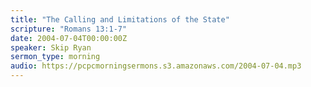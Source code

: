 ```yaml
---
title: "The Calling and Limitations of the State"
scripture: "Romans 13:1-7"
date: 2004-07-04T00:00:00Z
speaker: Skip Ryan
sermon_type: morning
audio: https://pcpcmorningsermons.s3.amazonaws.com/2004-07-04.mp3 
---
```



